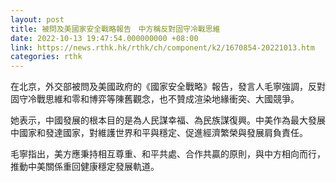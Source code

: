 ```yaml
---
layout: post
title: 被問及美國家安全戰略報告　中方稱反對固守冷戰思維
date: 2022-10-13 19:47:54.000000000 +08:00
link: https://news.rthk.hk/rthk/ch/component/k2/1670854-20221013.htm
categories: rthk
---
```


在北京，外交部被問及美國政府的《國家安全戰略》報告，發言人毛寧強調，反對固守冷戰思維和零和博弈等陳舊觀念，也不贊成渲染地緣衝突、大國競爭。

她表示，中國發展的根本目的是為人民謀幸福、為民族謀復興。中美作為最大發展中國家和發達國家，對維護世界和平與穩定、促進經濟繁榮與發展肩負責任。

毛寧指出，美方應秉持相互尊重、和平共處、合作共贏的原則，與中方相向而行，推動中美關係重回健康穩定發展軌道。
